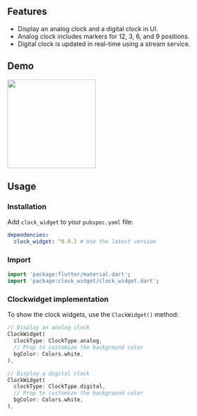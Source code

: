 ## Features

- Display an analog clock and a digital clock in UI.
- Analog clock includes markers for 12, 3, 6, and 9 positions.
- Digital clock is updated in real-time using a stream service.

## Demo

<img src="https://github.com/deb-sahu/clock_widget/assets/117360930/84544108-abfd-4973-b421-fda1c2b11a60" width="200">


## Usage

### Installation

Add `clock_widget` to your `pubspec.yaml` file:

```yaml
dependencies:
  clock_widget: ^0.0.2 # Use the latest version
```

### Import

```dart
import 'package:flutter/material.dart';
import 'package:clock_widget/clock_widget.dart';
```

### Clockwidget implementation

To show the clock widgets, use the `ClockWidget()` method:

```dart
// Display an analog clock
ClockWidget(
  clockType: ClockType.analog,
  // Prop to customize the background color
  bgColor: Colors.white,
),

// Display a digital clock
ClockWidget(
  clockType: ClockType.digital,
  // Prop to customize the background color
  bgColor: Colors.white,
),
```
